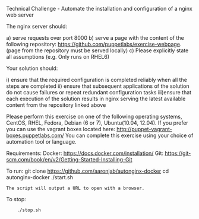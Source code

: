 Technical Challenge - Automate the installation and configuration of a nginx web server

The nginx server should: 

a) serve requests over port 8000 
b) serve a page with the content of the following repository: 
	https://github.com/puppetlabs/exercise-webpage. (page from the repository must be served locally) 
c) Please explicitly state all assumptions (e.g. Only runs on RHEL6)

Your solution should: 

i) ensure that the required configuration is completed reliably when all the steps are completed 
ii) ensure that subsequent applications of the solution do not cause failures or repeat redundant configuration tasks 
iii)ensure that each execution of the solution results in nginx serving the latest available content from the repository linked above

Please perform this exercise on one of the following operating systems, CentOS, RHEL, Fedora, Debian (6 or 7), Ubuntu(10.04, 12.04). If you prefer you can use the vagrant boxes located here: http://puppet-vagrant-boxes.puppetlabs.com/ You can complete this exercise using your choice of automation tool or language.

Requirements:
		Docker: https://docs.docker.com/installation/
		Git: https://git-scm.com/book/en/v2/Getting-Started-Installing-Git 

To run: 
		git clone https://github.com/aaronjab/autonginx-docker
		cd autonginx-docker 
		./start.sh

 	The script will output a URL to open with a browser.	

To stop:

		./stop.sh
